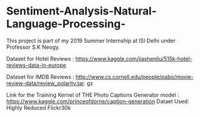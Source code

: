 # Sentiment-Analysis-Natural-Language-Processing-
This project is part of my 2019 Summer Internship at ISI Delhi under Professor S.K Neogy.

Dataset for Hotel Reviews : https://www.kaggle.com/jiashenliu/515k-hotel-reviews-data-in-europe

Dataset for IMDB Reviews : http://www.cs.cornell.edu/people/pabo/movie-review-data/review_polarity.tar.
gz

Link for the Training Kernel of THE Photo Captions Generator model : https://www.kaggle.com/princeofdorne/caption-generation
Dataet Used: Highly Reduced Flickr30k
